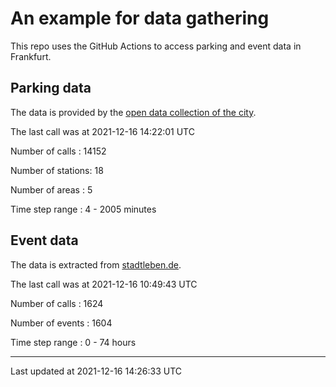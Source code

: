 # An example for data gathering

This repo uses the GitHub Actions to access parking and event data in Frankfurt.

## Parking data
The data is provided by the [open data collection of the city](https://www.offenedaten.frankfurt.de/).

The last call was at 2021-12-16 14:22:01 UTC

Number of calls   : 14152

Number of stations:    18

Number of areas   :     5

Time step range   :     4 -  2005 minutes


## Event data
The data is extracted from [stadtleben.de](https://stadtleben.de/frankfurt/).

The last call was at 2021-12-16 10:49:43 UTC

Number of calls   : 1624

Number of events  : 1604

Time step range   :    0 -   74 hours


----

Last updated at 2021-12-16 14:26:33 UTC
